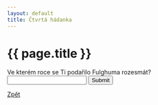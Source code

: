 ```yaml
---
layout: default
title: Čtvrtá hádanka
---
```

<div class="uvod">
<h1>{{ page.title }}</h1>

<p>
 <form name="myForm" onsubmit="return validateForm4()" method="post">
Ve kterém roce se Ti podařilo Fulghuma rozesmát? <input type="text" name="fname">
<input type="submit" value="Submit">
</form> 
</p>

 <a href="{{ site.baseurl }}/uvody/fulghum_uvod.html">Zpět</a>

 </div>
<script src="{{ site.baseurl }}/assets/js/hadanky_rf.js"></script> 